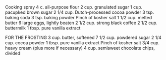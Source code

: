 Cooking spray
4 c. all-purpose flour
2 cup. granulated sugar
1 cup. pacupked brown sugar
2 1/4 cup. Dutch-processed cocoa powder
3 tsp. baking soda
3 tsp. baking powder
Pinch of kosher salt
1 1/2 cup. melted butter
6 large eggs, lightly beaten
2 1/2 cup. strong black coffee
2 1/2 cup. buttermilk
1 tbsp. pure vanilla extract

FOR THE FROSTING
3 cup. butter, softened
7 1/2 cup. powdered sugar
2 1/4 cup. cocoa powder
1 tbsp. pure vanilla extract
Pinch of kosher salt
3/4 cup. heavy cream (plus more if necessary)
4 cup. semisweet chocolate chips, divided